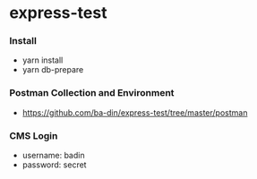 # express-test

### Install
- yarn install
- yarn db-prepare

### Postman Collection and Environment
- https://github.com/ba-din/express-test/tree/master/postman

### CMS Login
- username: badin
- password: secret